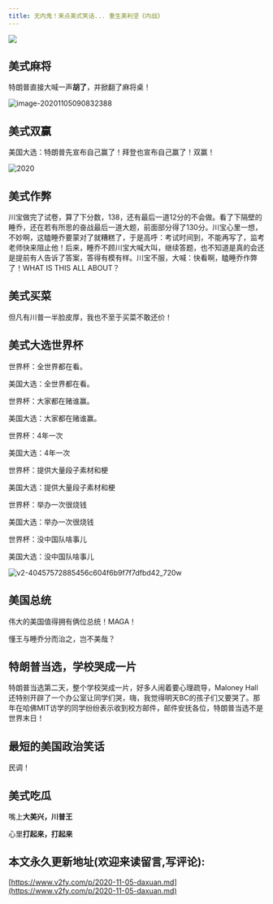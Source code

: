 ```yaml
---
title: 无内鬼！来点美式笑话... 重生美利坚《内战》
---
```


![](https://www.v2fy.com/asset/0i/jikemiji/jikemiji-md/2020-11-05-daxuan.assets/1055432A6-11.png)


## 美式麻将

特朗普直接大喊一声**胡了**，并掀翻了麻将桌！

![image-20201105090832388](https://www.v2fy.com/asset/0i/jikemiji/jikemiji-md/2020-11-05-daxuan.assets/image-20201105090832388.png)

## 美式双赢

美国大选：特朗普先宣布自己赢了！拜登也宣布自己赢了！双赢！

![2020](https://www.v2fy.com/asset/0i/jikemiji/jikemiji-md/2020-11-05-daxuan.assets/2020.png)

## 美式作弊

川宝做完了试卷，算了下分数，138，还有最后一道12分的不会做。看了下隔壁的睡乔，还在若有所思的奋战最后一道大题，前面部分得了130分。川宝心里一想，不妙啊，这瞌睡乔要蒙对了就糟糕了，于是高呼：考试时间到，不能再写了，监考老师快来阻止他！后来，睡乔不顾川宝大喊大叫，继续答题，也不知道是真的会还是提前有人告诉了答案，答得有模有样。川宝不服，大喊：快看啊，瞌睡乔作弊了！WHAT IS THIS ALL ABOUT？

## 美式买菜

但凡有川普一半脸皮厚，我也不至于买菜不敢还价！

## 美式大选世界杯

世界杯：全世界都在看。

美国大选：全世界都在看。

世界杯：大家都在赌谁赢。

美国大选：大家都在赌谁赢。

世界杯：4年一次

美国大选：4年一次

世界杯：提供大量段子素材和梗

美国大选：提供大量段子素材和梗

世界杯：举办一次很烧钱

美国大选：举办一次很烧钱

世界杯：没中国队啥事儿

美国大选：没中国队啥事儿

![v2-40457572885456c604f6b9f7f7dfbd42_720w](https://www.v2fy.com/asset/0i/jikemiji/jikemiji-md/2020-11-05-daxuan.assets/v2-40457572885456c604f6b9f7f7dfbd42_720w.png)

## 美国总统

伟大的美国值得拥有俩位总统！MAGA！

懂王与睡乔分而治之，岂不美哉？

## 特朗普当选，学校哭成一片

特朗普当选第二天，整个学校哭成一片，好多人闹着要心理疏导，Maloney Hall还特别开辟了一个办公室让同学们哭，嗨，我觉得明天BC的孩子们又要哭了。那年在哈佛MIT访学的同学纷纷表示收到校方邮件，邮件安抚各位，特朗普当选不是世界末日！



## 最短的美国政治笑话

民调！



## 美式吃瓜



嘴上**大美兴，川普王**

心里**打起来，打起来**


## 本文永久更新地址(欢迎来读留言,写评论):

[https://www.v2fy.com/p/2020-11-05-daxuan.md](https://www.v2fy.com/p/2020-11-05-daxuan.md)
